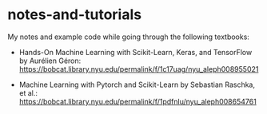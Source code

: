# notes-and-tutorials
My notes and example code while going through the following textbooks:

* Hands-On Machine Learning with Scikit-Learn, Keras, and TensorFlow by Aurélien Géron:\
https://bobcat.library.nyu.edu/permalink/f/1c17uag/nyu_aleph008955021

* Machine Learning with Pytorch and Scikit-Learn by Sebastian Raschka, et al.:\
https://bobcat.library.nyu.edu/permalink/f/1pdfnlu/nyu_aleph008654761
